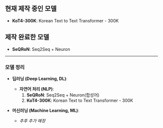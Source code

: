 ## 현재 제작 중인 모델
- **KoT4-300K**: Korean Text to Text Transformer - 300K

## 제작 완료한 모델
- **SeQRoN**: Seq2Seq + Neuron

---

### 모델 정리

- **딥러닝 (Deep Learning, DL)**:
  - **자연어 처리 (NLP)**:
    1. **SeQRoN**: Seq2Seq + Neuron(합성어)
    2. **KoT4-300K**: Korean Text to Text Transformer - 300K

- **머신러닝 (Machine Learning, ML)**:
  - *추후 추가 예정*
